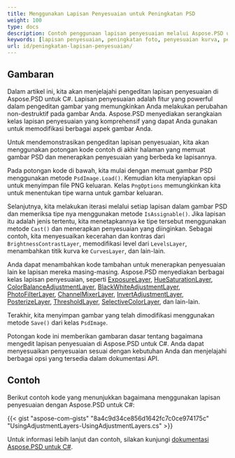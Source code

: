 ```yaml
---
title: Menggunakan Lapisan Penyesuaian untuk Peningkatan PSD
weight: 100
type: docs
description: Contoh penggunaan lapisan penyesuaian melalui Aspose.PSD untuk C#
keywords: [lapisan penyesuaian, peningkatan foto, penyesuaian kurva, peningkatan level, balik, filter foto, psd api, C#, csharp, contoh kode]
url: id/peningkatan-lapisan-penyesuaian/
---
```


## Gambaran

Dalam artikel ini, kita akan menjelajahi pengeditan lapisan penyesuaian di Aspose.PSD untuk C#. Lapisan penyesuaian adalah fitur yang powerful dalam pengeditan gambar yang memungkinkan Anda melakukan perubahan non-destruktif pada gambar Anda. Aspose.PSD menyediakan serangkaian kelas lapisan penyesuaian yang komprehensif yang dapat Anda gunakan untuk memodifikasi berbagai aspek gambar Anda.

Untuk mendemonstrasikan pengeditan lapisan penyesuaian, kita akan menggunakan potongan kode contoh di akhir halaman yang memuat gambar PSD dan menerapkan penyesuaian yang berbeda ke lapisannya.

Pada potongan kode di bawah, kita mulai dengan memuat gambar PSD menggunakan metode `PsdImage.Load()`. Kemudian kita menyiapkan opsi untuk menyimpan file PNG keluaran. Kelas `PngOptions` memungkinkan kita untuk menentukan tipe warna untuk gambar keluaran.

Selanjutnya, kita melakukan iterasi melalui setiap lapisan dalam gambar PSD dan memeriksa tipe nya menggunakan metode `IsAssignable()`. Jika lapisan itu adalah jenis tertentu, kita menetapkannya ke tipe tersebut menggunakan metode `Cast()` dan menerapkan penyesuaian yang diinginkan. Sebagai contoh, kita menyesuaikan kecerahan dan kontras dari `BrightnessContrastLayer`, memodifikasi level dari `LevelsLayer`, menambahkan titik kurva ke `CurvesLayer`, dan lain-lain.

Anda dapat menambahkan kode tambahan untuk menerapkan penyesuaian lain ke lapisan mereka masing-masing. Aspose.PSD menyediakan berbagai kelas lapisan penyesuaian, seperti [ExposureLayer](https://reference.aspose.com/psd/net/aspose.psd.fileformats.psd.layers.adjustmentlayers/exposurelayer), [HueSaturationLayer](https://reference.aspose.com/psd/net/aspose.psd.fileformats.psd.layers.adjustmentlayers/huesaturationlayer), [ColorBalanceAdjustmentLayer](https://reference.aspose.com/psd/net/aspose.psd.fileformats.psd.layers.adjustmentlayers/colorbalanceadjustmentlayer), [BlackWhiteAdjustmentLayer](https://reference.aspose.com/psd/net/aspose.psd.fileformats.psd.layers.adjustmentlayers/blackwhiteadjustmentlayer), [PhotoFilterLayer](https://reference.aspose.com/psd/net/aspose.psd.fileformats.psd.layers.adjustmentlayers/photofilterlayer), [ChannelMixerLayer](https://reference.aspose.com/psd/net/aspose.psd.fileformats.psd.layers.adjustmentlayers/channelmixerlayer), [InvertAdjustmentLayer](https://reference.aspose.com/psd/net/aspose.psd.fileformats.psd.layers.adjustmentlayers/invertadjustmentlayer), [PosterizeLayer](https://reference.aspose.com/psd/net/aspose.psd.fileformats.psd.layers.adjustmentlayers/posterizelayer), [ThresholdLayer](https://reference.aspose.com/psd/net/aspose.psd.fileformats.psd.layers.adjustmentlayers/thresholdlayer), [SelectiveColorLayer](https://reference.aspose.com/psd/net/aspose.psd.fileformats.psd.layers.adjustmentlayers/selectivecolorlayer), dan lain-lain.

Terakhir, kita menyimpan gambar yang telah dimodifikasi menggunakan metode `Save()` dari kelas `PsdImage`.

Potongan kode ini memberikan gambaran dasar tentang bagaimana mengedit lapisan penyesuaian di Aspose.PSD untuk C#. Anda dapat menyesuaikan penyesuaian sesuai dengan kebutuhan Anda dan menjelajahi berbagai opsi yang tersedia dalam dokumentasi API.

## Contoh

Berikut contoh kode yang menunjukkan bagaimana menggunakan lapisan penyesuaian dengan Aspose.PSD untuk C#:

{{< gist "aspose-com-gists" "8a4c9d34ce856d1642fc7c0ce974175c" "UsingAdjustmentLayers-UsingAdjustmentLayers.cs" >}}

Untuk informasi lebih lanjut dan contoh, silakan kunjungi [dokumentasi Aspose.PSD untuk C#](https://docs.aspose.com/psd/net/).

